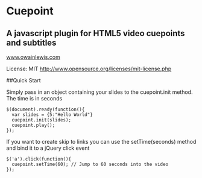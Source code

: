 # Cuepoint
## A javascript plugin for HTML5 video cuepoints and subtitles

www.owainlewis.com

License: MIT
http://www.opensource.org/licenses/mit-license.php

##Quick Start

Simply pass in an object containing your slides to the cuepoint.init method. The time is in seconds

	$(document).ready(function(){
	  var slides = {5:"Hello World"}
	  cuepoint.init(slides);
	  cuepoint.play();
	});

If you want to create skip to links you can use the setTime(seconds) method and bind it to a jQuery click event

	$('a').click(function(){
	  cuepoint.setTime(60); // Jump to 60 seconds into the video
	});

